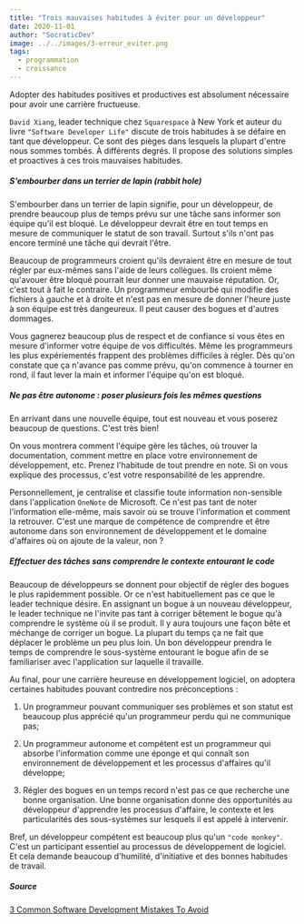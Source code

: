 ```yaml
---
title: "Trois mauvaises habitudes à éviter pour un développeur"
date: 2020-11-01
author: "SocraticDev"
image: ../../images/3-erreur_eviter.png
tags:
  - programmation
  - croissance
---
```


Adopter des habitudes positives et productives est absolument nécessaire pour avoir une carrière fructueuse. 

``David Xiang``, leader technique chez ``Squarespace`` à New York et auteur du livre ``"Software Developer Life"`` discute de trois habitudes à se défaire en tant que développeur. Ce sont des pièges dans lesquels la plupart d'entre nous sommes tombés. À différents degrés. Il propose des solutions simples et proactives à ces trois mauvaises habitudes.

##### S'embourber dans un terrier de lapin (_rabbit hole_)

S'embourber dans un terrier de lapin signifie, pour un développeur, de prendre beaucoup plus de temps prévu sur une tâche sans informer son équipe qu'il est bloqué. Le développeur devrait être en tout temps en mesure de communiquer le statut de son travail. Surtout s'ils n'ont pas encore terminé une tâche qui devrait l'être.

Beaucoup de programmeurs croient qu'ils devraient être en mesure de tout régler par eux-mêmes sans l'aide de leurs collègues. Ils croient même qu'avouer être bloqué pourrait leur donner une mauvaise réputation. Or, c'est tout à fait le contraire. Un programmeur embourbé qui modifie des fichiers à gauche et à droite et n'est pas en mesure de donner l'heure juste à son équipe est très dangeureux. Il peut causer des bogues et d'autres dommages.

Vous gagnerez beaucoup plus de respect et de confiance si vous êtes en mesure d'informer votre équipe de vos difficultés. Même les programmeurs les plus expériementés frappent des problèmes difficiles à régler. Dès qu'on constate que ça n'avance pas comme prévu, qu'on commence à tourner en rond, il faut lever la main et informer l'équipe qu'on est bloqué.

##### Ne pas être autonome : poser plusieurs fois les mêmes questions

En arrivant dans une nouvelle équipe, tout est nouveau et vous poserez beaucoup de questions. C'est très bien! 

On vous montrera comment l'équipe gère les tâches, où trouver la documentation, comment mettre en place votre environnement de développement, etc. Prenez l'habitude de tout prendre en note. Si on vous explique des processus, c'est votre responsabilité de les apprendre.

Personnellement, je centralise et classifie toute information non-sensible dans l'application ``OneNote`` de Microsoft. Ce n'est pas tant de noter l'information elle-même, mais savoir où se trouve l'information et comment la retrouver. C'est une marque de compétence de comprendre et être autonome dans son environnement de développement et le domaine d'affaires où on ajoute de la valeur, non ?

##### Effectuer des tâches sans comprendre le contexte entourant le code

Beaucoup de développeurs se donnent pour objectif de régler des bogues le plus rapidemment possible. Or ce n'est habituellement pas ce que le leader technique désire. En assignant un bogue à un nouveau développeur, le leader technique ne l'invite pas tant à corriger bêtement le bogue qu'à comprendre le système où il se produit. Il y aura toujours une façon bête et méchange de corriger un bogue. La plupart du temps ça ne fait que déplacer le problème un peu plus loin. Un bon développeur prendra le temps de comprendre le sous-système entourant le bogue afin de se familiariser avec l'application sur laquelle il travaille. 

Au final, pour une carrière heureuse en développement logiciel, on adoptera certaines habitudes pouvant contredire nos préconceptions :

1. Un programmeur pouvant communiquer ses problèmes et son statut est beaucoup plus apprécié qu'un programmeur perdu qui ne communique pas;

2. Un programmeur autonome et compétent est un programmeur qui absorbe l'information comme une éponge et qui connaît son environnement de développement et les processus d'affaires qu'il développe;

3. Régler des bogues en un temps record n'est pas ce que recherche une bonne organisation. Une bonne organisation donne des opportunités au développeur d'apprendre les processus d'affaire, le contexte et les particularités des sous-systèmes sur lesquels il est appelé à intervenir.

Bref, un développeur compétent est beaucoup plus qu'un ``"code monkey"``. C'est un participant essentiel au processus de développement de logiciel. Et cela demande beaucoup d'humilité, d'initiative et des bonnes habitudes de travail.

##### Source

[3 Common Software Development Mistakes To Avoid](https://youtu.be/GMz1yiheKbo)